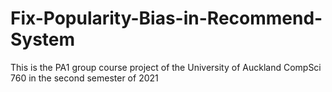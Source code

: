 # Fix-Popularity-Bias-in-Recommend-System
This is the PA1 group course project of the University of Auckland CompSci 760 in the second semester of 2021 
